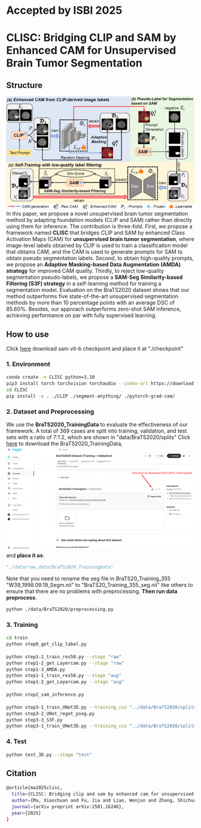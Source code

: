 
# Accepted by ISBI 2025
# CLISC: Bridging CLIP and SAM by Enhanced CAM for Unsupervised Brain Tumor Segmentation

## Structure

![struct](structure/structure.png)
In this paper, we propose a novel unsupervised brain tumor segmentation method by adapting foundation models (CLIP and SAM) rather than directly using them for inference. The contribution is three-fold. First, we propose a framework named **CLISC** that bridges CLIP and SAM by enhanced Class Activation Maps (CAM) for **unsupervised brain tumor segmentation**, where image-level labels obtained by CLIP is used to train a classification model that obtains CAM, and the CAM  is used to generate prompts for SAM to obtain pseudo segmentation labels.  Second, to obtain high-quality prompts, we propose an **Adaptive Masking-based Data Augmentation (AMDA) strategy** for improved CAM quality. Thirdly, to reject low-quality segmentation pseudo-labels, we propose a **SAM-Seg Similarity-based Filtering (S3F) strategy** in a self-learning method for training a segmentation model. Evaluation on the BraTS2020 dataset shows that our method outperforms five state-of-the-art unsupervised segmentation methods by more than 10 percentage points with an average DSC of 85.60\%. Besides, our approach outperforms zero-shot SAM inference, achieving performance on par with fully supervised learning.



## How to use
Click [here](https://dl.fbaipublicfiles.com/segment_anything/sam_vit_b_01ec64.pth) download sam vit-b checkpoint and place it at "./checkpoint"
### 1. Environment
```sh
conda create -n CLISC python=3.10 
pip3 install torch torchvision torchaudio --index-url https://download.pytorch.org/whl/cu124
cd CLISC
pip install -e . ./CLIP ./segment-anything/ ./pytorch-grad-cam/
```

### 2. Dataset and Preprocessing
We use the **BraTS2020_TrainingData** to evaluate the effectiveness of our framework. A total of 369 cases are split into training, validation, and test sets with a ratio of 7:1:2, which are shown in "data/BraTS2020/splits"
Click [here](https://www.kaggle.com/datasets/awsaf49/brats20-dataset-training-validation) to download the BraTS2020_TrainingData,
![Dataset](structure/Download_data.png)
and **place it as**: 
```py
"./data/raw_data/BraTS2020_TrainingData"
```
Note that you need to rename the seg file in BraTS20_Training_355 "W39_1998.09.19_Segm.nii" to "BraTS20_Training_355_seg.nii" like others to ensure that there are no problems with preprocessing.
**Then run data preprocess**.
```sh
python ./data/BraTS2020/preprocessing.py
```


### 3. Training

```sh
cd train
python step0_get_clip_label.py

python step1-1_train_res50.py --stage "raw"
python step1-2_get_Layercam.py --stage "raw"
python step1-3_AMDA.py 
python step1-1_train_res50.py --stage "aug"
python step1-2_get_Layercam.py --stage "aug"

python step2_sam_inference.py

python step3-1_train_UNet3D.py --training_csv "../data/BraTS2020/splits/train.csv" --exp "SAM_Sup"
python step3-2_UNet_reget_pseg.py
python step3-3_S3F.py
python step3-1_train_UNet3D.py --training_csv "../data/BraTS2020/splits/top_80_percent.csv" --exp "UNet_Sup"
```

### 4. Test
```sh
python test_3D.py --stage "test"
```


## Citation 
```bash
@article{ma2025clisc,
  title={CLISC: Bridging clip and sam by enhanced cam for unsupervised brain tumor segmentation},
  author={Ma, Xiaochuan and Fu, Jia and Liao, Wenjun and Zhang, Shichuan and Wang, Guotai},
  journal={arXiv preprint arXiv:2501.16246},
  year={2025}
}
```